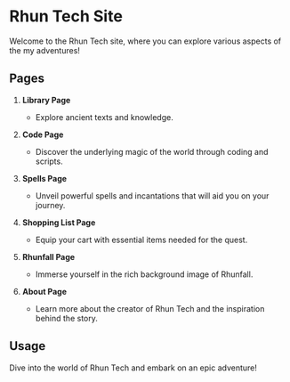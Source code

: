 # Rhun Tech Site

Welcome to the Rhun Tech site, where you can explore various aspects of the my adventures!

## Pages

1. **Library Page**
   - Explore ancient texts and knowledge.

2. **Code Page**
   - Discover the underlying magic of the world through coding and scripts.

3. **Spells Page**
   - Unveil powerful spells and incantations that will aid you on your journey.

4. **Shopping List Page**
   - Equip your cart with essential items needed for the quest.

5. **Rhunfall Page**
   - Immerse yourself in the rich background image of Rhunfall.

6. **About Page**
   - Learn more about the creator of Rhun Tech and the inspiration behind the story.

## Usage

Dive into the world of Rhun Tech and embark on an epic adventure!

